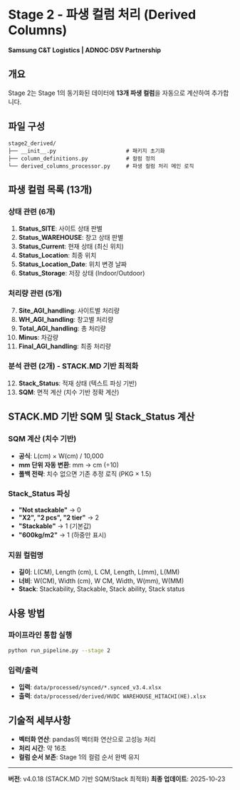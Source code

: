 # Stage 2 - 파생 컬럼 처리 (Derived Columns)

**Samsung C&T Logistics | ADNOC·DSV Partnership**

## 개요

Stage 2는 Stage 1의 동기화된 데이터에 **13개 파생 컬럼**을 자동으로 계산하여 추가합니다.

## 파일 구성

```
stage2_derived/
├── __init__.py                      # 패키지 초기화
├── column_definitions.py            # 컬럼 정의
└── derived_columns_processor.py     # 파생 컬럼 처리 메인 로직
```

## 파생 컬럼 목록 (13개)

### 상태 관련 (6개)
1. **Status_SITE**: 사이트 상태 판별
2. **Status_WAREHOUSE**: 창고 상태 판별
3. **Status_Current**: 현재 상태 (최신 위치)
4. **Status_Location**: 최종 위치
5. **Status_Location_Date**: 위치 변경 날짜
6. **Status_Storage**: 저장 상태 (Indoor/Outdoor)

### 처리량 관련 (5개)
7. **Site_AGI_handling**: 사이트별 처리량
8. **WH_AGI_handling**: 창고별 처리량
9. **Total_AGI_handling**: 총 처리량
10. **Minus**: 차감량
11. **Final_AGI_handling**: 최종 처리량

### 분석 관련 (2개) - STACK.MD 기반 최적화
12. **Stack_Status**: 적재 상태 (텍스트 파싱 기반)
13. **SQM**: 면적 계산 (치수 기반 정확 계산)

## STACK.MD 기반 SQM 및 Stack_Status 계산

### SQM 계산 (치수 기반)
- **공식**: L(cm) × W(cm) / 10,000
- **mm 단위 자동 변환**: mm → cm (÷10)
- **폴백 전략**: 치수 없으면 기존 추정 로직 (PKG × 1.5)

### Stack_Status 파싱
- **"Not stackable"** → 0
- **"X2", "2 pcs", "2 tier"** → 2
- **"Stackable"** → 1 (기본값)
- **"600kg/m2"** → 1 (하중만 표시)

### 지원 컬럼명
- **길이**: L(CM), Length (cm), L CM, Length, L(mm), L(MM)
- **너비**: W(CM), Width (cm), W CM, Width, W(mm), W(MM)
- **Stack**: Stackability, Stackable, Stack ability, Stack status

## 사용 방법

### 파이프라인 통합 실행
```bash
python run_pipeline.py --stage 2
```

### 입력/출력
- **입력**: `data/processed/synced/*.synced_v3.4.xlsx`
- **출력**: `data/processed/derived/HVDC WAREHOUSE_HITACHI(HE).xlsx`

## 기술적 세부사항

- **벡터화 연산**: pandas의 벡터화 연산으로 고성능 처리
- **처리 시간**: 약 16초
- **컬럼 순서 보존**: Stage 1의 컬럼 순서 완벽 유지

---

**버전**: v4.0.18 (STACK.MD 기반 SQM/Stack 최적화)
**최종 업데이트**: 2025-10-23
